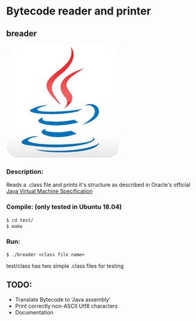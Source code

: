 # Bytecode reader and printer
## breader

![Java 8 Logo](./.javasrc/javalogo.jpg "Java Logo")

### Description:
Reads a .class file and prints it's structure as described in Oracle's official [Java Virtual Machine Specification](https://docs.oracle.com/javase/specs/jvms/se7/html/jvms-4.html "Documentation")

### Compile: (only tested in Ubuntu 18.04)
	$ cd test/
	$ make

### Run:
	$ ./breader <class file name>

test/class has two simple .class files for testing

## TODO:
* Translate Bytecode to 'Java assembly'
* Print correctly non-ASCII Utf8 characters
* Documentation
